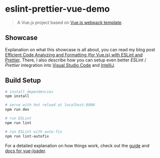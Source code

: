# eslint-prettier-vue-demo

> A Vue.js project based on [Vue.js webpack template](http://vuejs-templates.github.io/webpack/).

## Showcase

Explanation on what this showcase is all about, you can read my blog post [Efficient Code Analyzing and Formatting (for Vue.js) with ESLint and Prettier](https://doppelmutzi.github.io/eslint-prettier/). There, I also describe how you can setup even better _ESLint_ / _Prettier_ integration into [Visual Studio Code](https://code.visualstudio.com/) and [IntelliJ](https://www.jetbrains.com/idea/).

## Build Setup

```bash
# install dependencies
npm install

# serve with hot reload at localhost:8080
npm run dev

# run ESLint
npm run lint

# run ESLint with auto-fix
npm run lint-autofix
```

For a detailed explanation on how things work, check out the [guide](http://vuejs-templates.github.io/webpack/) and [docs for vue-loader](http://vuejs.github.io/vue-loader).
